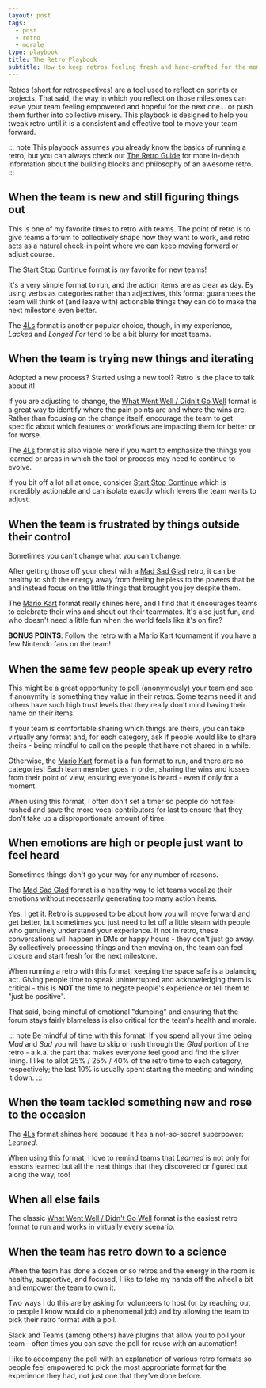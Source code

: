 ```yaml
---
layout: post
tags:
  - post
  - retro
  - morale
type: playbook
title: The Retro Playbook
subtitle: How to keep retros feeling fresh and hand-crafted for the moment your team is reflecting upon
---
```


Retros (short for retrospectives) are a tool used to reflect on sprints or projects.
That said, the way in which you reflect on those milestones can leave your team feeling empowered and hopeful for the next one... or push them further into collective misery.
This playbook is designed to help you tweak retro until it is a consistent and effective tool to move your team forward.

::: note
This playbook assumes you already know the basics of running a retro, but you can always check out [The Retro Guide](/) for more in-depth information about the building blocks and philosophy of an awesome retro.
:::

## When the team is new and still figuring things out

This is one of my favorite times to retro with teams. The point of retro is to give teams a forum to collectively shape how they want to work, and retro acts as a natural check-in point where we can keep moving forward or adjust course.

The [Start Stop Continue](/) format is my favorite for new teams!

It's a very simple format to run, and the action items are as clear as day. By using verbs as categories rather than adjectives, this format guarantees the team will think of (and leave with) actionable things they can do to make the next milestone even better.

The [4Ls](/) format is another popular choice, though, in my experience, _Lacked_ and _Longed For_ tend to be a bit blurry for most teams.

## When the team is trying new things and iterating

Adopted a new process? Started using a new tool? Retro is the place to talk about it!

If you are adjusting to change, the [What Went Well / Didn't Go Well](/) format is a great way to identify where the pain points are and where the wins are. Rather than focusing on the change itself, encourage the team to get specific about which features or workflows are impacting them for better or for worse.

The [4Ls](/) format is also viable here if you want to emphasize the things you learned or areas in which the tool or process may need to continue to evolve.

If you bit off a lot all at once, consider [Start Stop Continue](/) which is incredibly actionable and can isolate exactly which levers the team wants to adjust.

## When the team is frustrated by things outside their control

Sometimes you can't change what you can't change.

After getting those off your chest with a [Mad Sad Glad]() retro, it can be healthy to shift the energy away from feeling helpless to the powers that be and instead focus on the little things that brought you joy despite them.

The [Mario Kart](/) format really shines here, and I find that it encourages teams to celebrate their wins and shout out their teammates. It's also just fun, and who doesn't need a little fun when the world feels like it's on fire?

**BONUS POINTS**: Follow the retro with a Mario Kart tournament if you have a few Nintendo fans on the team!

## When the same few people speak up every retro

This might be a great opportunity to poll (anonymously) your team and see if anonymity is something they value in their retros. Some teams need it and others have such high trust levels that they really don't mind having their name on their items.

If your team is comfortable sharing which things are theirs, you can take virtually any format and, for each category, ask if people would like to share theirs - being mindful to call on the people that have not shared in a while.

Otherwise, the [Mario Kart](/) format is a fun format to run, and there are no categories! Each team member goes in order, sharing the wins and losses from their point of view, ensuring everyone is heard - even if only for a moment.

When using this format, I often don't set a timer so people do not feel rushed and save the more vocal contributors for last to ensure that they don't take up a disproportionate amount of time.

## When emotions are high or people just want to feel heard

Sometimes things don't go your way for any number of reasons.

The [Mad Sad Glad](/) format is a healthy way to let teams vocalize their emotions without necessarily generating too many action items.

Yes, I get it. Retro is supposed to be about how you will move forward and get better, but sometimes you just need to let off a little steam with people who genuinely understand your experience. If not in retro, these conversations will happen in DMs or happy hours - they don't just go away. By collectively processing things and then moving on, the team can feel closure and start fresh for the next milestone.

When running a retro with this format, keeping the space safe is a balancing act. Giving people time to speak uninterrupted and acknowledging them is critical - this is **NOT** the time to negate people's experience or tell them to "just be positive".

That said, being mindful of emotional "dumping" and ensuring that the forum stays fairly blameless is also critical for the team's health and morale.

::: note
Be mindful of time with this format! If you spend all your time being _Mad_ and _Sad_ you will have to skip or rush through the _Glad_ portion of the retro - a.k.a. the part that makes everyone feel good and find the silver lining. I like to allot 25% / 25% / 40% of the retro time to each category, respectively; the last 10% is usually spent starting the meeting and winding it down.
:::

## When the team tackled something new and rose to the occasion

The [4Ls](/) format shines here because it has a not-so-secret superpower: _Learned_.

When using this format, I love to remind teams that _Learned_ is not only for lessons learned but all the neat things that they discovered or figured out along the way, too!

## When all else fails

The classic [What Went Well / Didn't Go Well](/) format is the easiest retro format to run and works in virtually every scenario.

## When the team has retro down to a science

When the team has done a dozen or so retros and the energy in the room is healthy, supportive, and focused, I like to take my hands off the wheel a bit and empower the team to own it.

Two ways I do this are by asking for volunteers to host (or by reaching out to people I know would do a phenomenal job) and by allowing the team to pick their retro format with a poll.

Slack and Teams (among others) have plugins that allow you to poll your team - often times you can save the poll for reuse with an automation!

I like to accompany the poll with an explanation of various retro formats so people feel empowered to pick the most appropriate format for the experience they had, not just one that they've done before.
